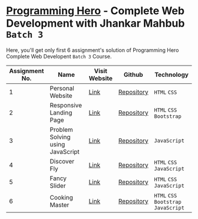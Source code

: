 # [Programming Hero](https://web.programming-hero.com/) - Complete Web Development with Jhankar Mahbub `Batch 3`

Here, you'll get only first 6 assignment's solution of Programming Hero Complete Web Developent `Batch 3` Course.

Assignment No. | Name | Visit Website | Github | Technology
-------------- | ---- | ------------- | ------ | ----------
1 | Personal Website | [Link]() | [Repository]() | `HTML` `CSS`
2 | Responsive Landing Page | [Link]() | [Repository]() | `HTML` `CSS` `Bootstrap`
3 | Problem Solving using JavaScript | [Link]() | [Repository]() | `JavaScript`
4 | Discover Fly | [Link]() | [Repository]() | `HTML` `CSS` `JavaScript`
5 | Fancy Slider | [Link]() | [Repository]() | `HTML` `CSS` `JavaScript`
6 | Cooking Master | [Link]() | [Repository]() | `HTML` `CSS` `Bootstrap` `JavaScript`
